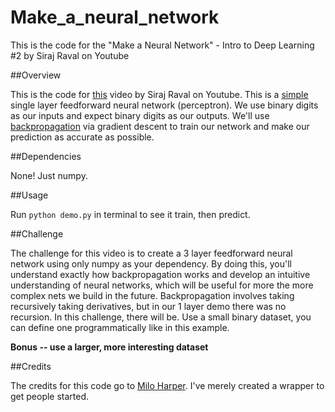 # Make_a_neural_network
This is the code for the "Make a Neural Network" - Intro to Deep Learning #2 by Siraj Raval on Youtube

##Overview

This is the code for [this](https://youtu.be/p69khggr1Jo) video by Siraj Raval on Youtube. This is a [simple](http://computing.dcu.ie/~humphrys/Notes/Neural/single.neural.html) single layer feedforward neural network (perceptron). We use binary digits as our inputs and expect binary digits as our outputs. We'll use [backpropagation](http://neuralnetworksanddeeplearning.com/chap2.html) via gradient descent to train our network and make our prediction as accurate as possible.

##Dependencies

None! Just numpy.

##Usage

Run ``python demo.py`` in terminal to see it train, then predict.

##Challenge

The challenge for this video is to create a 3 layer feedforward neural network using only numpy as your dependency. By doing this, you'll understand exactly how backpropagation works and develop an intuitive understanding of neural networks, which will be useful for more the more complex nets we build in the future. Backpropagation involves taking recursively taking derivatives, but in our 1 layer demo there was no recursion. In this challenge, there will be. Use a small binary dataset, you can define one programmatically like in this example.

**Bonus -- use a larger, more interesting dataset**

##Credits

The credits for this code go to [Milo Harper](https://github.com/miloharper). I've merely created a wrapper to get people started.


